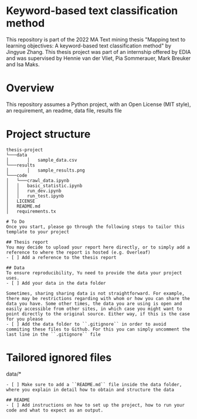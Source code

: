 # Keyword-based text classification method
This repository is part of the 2022 MA Text mining thesis "Mapping text to learning objectives: A keyword-based text classification method" by Jingyue Zhang. This thesis project was part of an internship offered by EDIA and was supervised by Hennie van der Vliet, Pia Sommerauer, Mark Breuker and Isa Maks.

# Overview
This repository assumes a Python project, with an Open License (MIT style), an requirement, an readme, data file, results file

# Project structure

```
thesis-project
└───data
│       │   sample_data.csv 
└───results
│       │   sample_results.png 
└───code
│   └───crawl_data.ipynb 
│   │   basic_statistic.ipynb
│   │   run_dev.ipynb
│   │   run_test.ipynb
│   LICENSE
│   README.md
│   requirements.tx

# To Do
Once you start, please go through the following steps to tailor this template to your project

## Thesis report
You may decide to upload your report here directly, or to simply add a reference to where the report is hosted (e.g. Overleaf)
- [ ] Add a reference to the thesis report

## Data 
To ensure reproducibility, Yu need to provide the data your project uses.
- [ ] Add your data in the data folder

Sometimes, sharing sharing data is not straightforward. For example, there may be restrictions regarding with whom or how you can share the data you have. Some other times, the data you are using is open and easily accessible from other sites, in which case you might want to point directly to the original source. Either way, if this is the case for you please 
- [ ] Add the data folder to ``.gitignore`` in order to avoid commiting these files to Github. For this you can simply uncomment the last line in the ``.gitignore`` file  
```
# Tailored ignored files
data/*
```
- [ ] Make sure to add a ``README.md`` file inside the data folder, where you explain in detail how to obtain and structure the data

## README
- [ ] Add instructions on how to set up the project, how to run your code and what to expect as an output.






